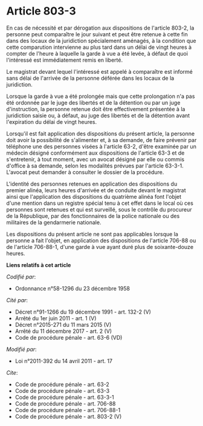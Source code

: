 # Article 803-3

En cas de nécessité et par dérogation aux dispositions de l'article 803-2, la personne peut comparaître le jour suivant et
peut être retenue à cette fin dans des locaux de la juridiction spécialement aménagés, à la condition que cette comparution
intervienne au plus tard dans un délai de vingt heures à compter de l'heure à laquelle la garde à vue a été levée, à défaut
de quoi l'intéressé est immédiatement remis en liberté. 

Le magistrat devant lequel l'intéressé est appelé à comparaître est informé sans délai de l'arrivée de la personne déférée
dans les locaux de la juridiction. 

Lorsque la garde à vue a été prolongée mais que cette prolongation n'a pas été ordonnée par le juge des libertés et de la
détention ou par un juge d'instruction, la personne retenue doit être effectivement présentée à la juridiction saisie ou, à
défaut, au juge des libertés et de la détention avant l'expiration du délai de vingt heures. 

Lorsqu'il est fait application des dispositions du présent article, la personne doit avoir la possibilité de s'alimenter et,
à sa demande, de faire prévenir par téléphone une des personnes visées à l'article 63-2, d'être examinée par un médecin
désigné conformément aux dispositions de l'article 63-3 et de s'entretenir, à tout moment, avec un avocat désigné par elle ou
commis d'office à sa demande, selon les modalités prévues par l'article 63-3-1. L'avocat peut demander à consulter le dossier
de la procédure. 

L'identité des personnes retenues en application des dispositions du premier alinéa, leurs heures d'arrivée et de conduite
devant le magistrat ainsi que l'application des dispositions du quatrième alinéa font l'objet d'une mention dans un registre
spécial tenu à cet effet dans le local où ces personnes sont retenues et qui est surveillé, sous le contrôle du procureur de
la République, par des fonctionnaires de la police nationale ou des militaires de la gendarmerie nationale. 

Les dispositions du présent article ne sont pas applicables lorsque la personne a fait l'objet, en application des
dispositions de l'article 706-88 ou de l'article 706-88-1, d'une garde à vue ayant duré plus de soixante-douze heures.

**Liens relatifs à cet article**

_Codifié par_:

  - Ordonnance n°58-1296 du 23 décembre 1958

_Cité par_:

  - Décret n°91-1266 du 19 décembre 1991 - art. 132-2 (V)
  - Arrêté du 1er juin 2011 - art. 1 (V)
  - Décret n°2015-271 du 11 mars 2015 (V)
  - Arrêté du 11 décembre 2017 - art. 2 (V)
  - Code de procédure pénale - art. 63-6 (VD)

_Modifié par_:

  - Loi n°2011-392 du 14 avril 2011 - art. 17

_Cite_:

  - Code de procédure pénale - art. 63-2
  - Code de procédure pénale - art. 63-3
  - Code de procédure pénale - art. 63-3-1
  - Code de procédure pénale - art. 706-88
  - Code de procédure pénale - art. 706-88-1
  - Code de procédure pénale - art. 803-2 (V)
